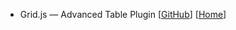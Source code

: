 * Grid.js — Advanced Table Plugin [[GitHub](https://github.com/grid-js/gridjs])] [[Home](https://gridjs.io/)]
